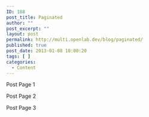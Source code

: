 ```yaml
---
ID: 188
post_title: Paginated
author: ""
post_excerpt: ""
layout: post
permalink: http://multi.openlab.dev/blog/paginated/
published: true
post_date: 2013-01-08 10:00:20
tags: [ ]
categories:
  - Content
---
```

Post Page 1

<!--nextpage-->

Post Page 2

<!--nextpage-->

Post Page 3